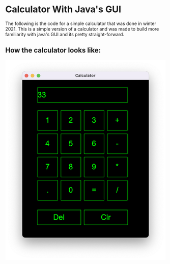 # Calculator With Java's GUI

The following is the code for a simple calculator that was done in winter 2021. This is a simple version of a calculator and was made to build more familiarity with java's GUI and its pretty straight-forward.

## How the calculator looks like:

![](Images/image1.png)